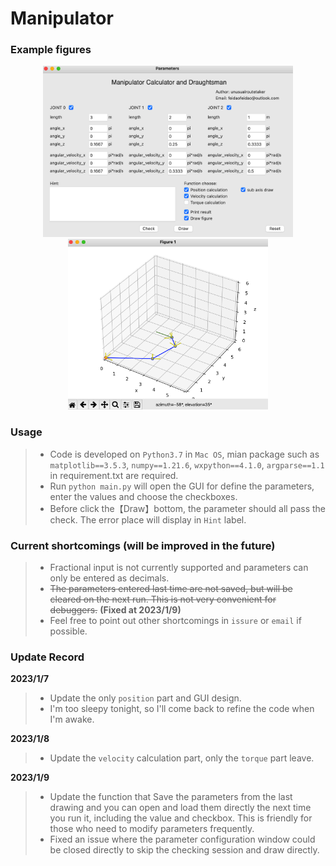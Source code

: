 # Manipulator

### Example figures

<div align=center>
<img src="https://github.com/FeiDao7943/manipulator/blob/main/figure/example_1.png" width="400px">
<img src="https://github.com/FeiDao7943/manipulator/blob/main/figure/example_2.png" width="320px">
</div>

### Usage
>* Code is developed on `Python3.7` in `Mac OS`, mian package such as `matplotlib==3.5.3`, 
`numpy==1.21.6`, `wxpython==4.1.0`, `argparse==1.1` in requirement.txt are required.
>* Run `python main.py` will open the GUI for define the parameters, enter the values and choose the checkboxes.
>* Before click the【Draw】bottom, the parameter should all pass the check. The error place will display in `Hint` label.

### Current shortcomings (will be improved in the future)
>* Fractional input is not currently supported and parameters can only be entered as decimals.
>* ~~The parameters entered last time are not saved, but will be cleared on the next run. This is not very convenient for debuggers.~~
   **(Fixed at 2023/1/9)**
>* Feel free to point out other shortcomings in `issure` or `email` if possible.

### Update Record
**2023/1/7**
>* Update the only `position` part and GUI design.
>* I'm too sleepy tonight, so I'll come back to refine the code when I'm awake.

**2023/1/8**
>* Update the `velocity` calculation part, only the `torque` part leave.

**2023/1/9**
>* Update the function that Save the parameters from the last drawing and you can open and load them directly the next time
you run it, including the value and checkbox.
This is friendly for those who need to modify parameters frequently.
>* Fixed an issue where the parameter configuration window could be closed directly to skip the checking session and draw directly.